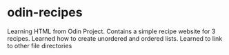 # odin-recipes
Learning HTML from Odin Project.
Contains a simple recipe website for 3 recipes.
Learned how to create unordered and ordered lists.
Learned to link to other file directories